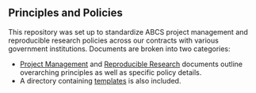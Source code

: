 ## Principles and Policies

This repository was set up to standardize ABCS project management and
reproducible research policies across our contracts with various
government institutions. Documents are broken into two categories:

-   [Project
    Management](https://github.com/abcsFrederick/Principles-and-Policies/blob/main/Project-Management.md)
    and [Reproducible
    Research](https://github.com/abcsFrederick/Principles-and-Policies/blob/main/Reproducible-Research.md)
    documents outline overarching principles as well as specific policy
    details.
-   A directory containing
    [templates](https://github.com/abcsFrederick/Principles-and-Policies/tree/main/templates)
    is also included.
